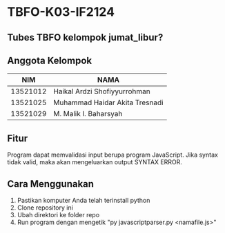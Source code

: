 # TBFO-K03-IF2124
## Tubes TBFO kelompok jumat_libur?
## Anggota Kelompok
NIM  | NAMA
------------- | -------------
13521012  | Haikal Ardzi Shofiyyurrohman
13521025  | Muhammad Haidar Akita Tresnadi
13521029  | M. Malik I. Baharsyah
## Fitur
Program dapat memvalidasi input berupa program JavaScript. Jika syntax tidak valid, maka akan mengeluarkan output SYNTAX ERROR.
## Cara Menggunakan
1. Pastikan komputer Anda telah terinstall python
2. Clone repository ini
3. Ubah direktori ke folder repo
4. Run program dengan mengetik "py javascriptparser.py <namafile.js>"
